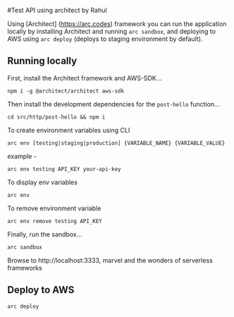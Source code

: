 #Test API using architect by Rahul

Using [Architect] (https://arc.codes) framework you can run the application locally by installing Architect and running `arc sandbox`, and deploying to AWS using `arc deploy` (deploys to staging environment by default).

## Running locally
First, install the Architect framework and AWS-SDK...

```
npm i -g @architect/architect aws-sdk
```

Then install the development dependencies for the `post-hello` function...

```
cd src/http/post-hello && npm i
```

To create environment variables using CLI
```
arc env [testing|staging|production] {VARIABLE_NAME} {VARIABLE_VALUE}
```
example -
```
arc env testing API_KEY your-api-key
```

To display env variables
```
arc env
```

To remove environment variable
```
arc env remove testing API_KEY
```


Finally, run the sandbox...

```
arc sandbox
```

Browse to http://localhost:3333, marvel and the wonders of serverless frameworks

## Deploy to AWS

```
arc deploy
```
